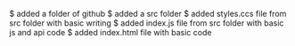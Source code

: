$ added a folder of github
$ added a src folder
$ added styles.ccs file from src folder with basic writing
$ added index.js file from src folder with basic js and api code
$ added index.html file with basic code
